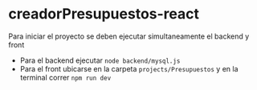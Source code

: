 ﻿# creadorPresupuestos-react
Para iniciar el proyecto se deben ejecutar simultaneamente el backend y front
- Para el backend ejecutar `node backend/mysql.js`
- Para el front ubicarse en la carpeta `projects/Presupuestos` y en la terminal correr `npm run dev` 
